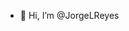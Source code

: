 - 👋 Hi, I’m @JorgeLReyes

<!---
JorgeLReyes/JorgeLReyes is a ✨ special ✨ repository because its `README.md` (this file) appears on your GitHub profile.
You can click the Preview link to take a look at your changes.
--->
